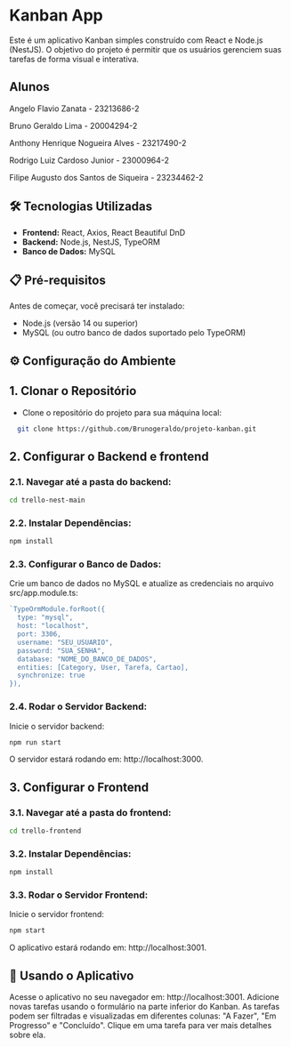 # Kanban App

Este é um aplicativo Kanban simples construído com React e Node.js (NestJS). O objetivo do projeto é permitir que os usuários gerenciem suas tarefas de forma visual e interativa.

## Alunos
Angelo Flavio Zanata - 23213686-2 

Bruno Geraldo Lima - 20004294-2

Anthony Henrique Nogueira Alves - 23217490-2

Rodrigo Luiz Cardoso Junior - 23000964-2

Filipe Augusto dos Santos de Siqueira - 23234462-2



## 🛠️ Tecnologias Utilizadas
- **Frontend:** React, Axios, React Beautiful DnD  
- **Backend:** Node.js, NestJS, TypeORM  
- **Banco de Dados:** MySQL

## 📋 Pré-requisitos
Antes de começar, você precisará ter instalado:
- Node.js (versão 14 ou superior)  
- MySQL (ou outro banco de dados suportado pelo TypeORM)

## ⚙️ Configuração do Ambiente

## 1. Clonar o Repositório  
- Clone o repositório do projeto para sua máquina local:
```bash
  git clone https://github.com/Brunogeraldo/projeto-kanban.git
```


## 2. Configurar o Backend e frontend

### 2.1. Navegar até a pasta do backend:
```bash
cd trello-nest-main
```
### 2.2. Instalar Dependências:
```bash
npm install
```

### 2.3. Configurar o Banco de Dados:
Crie um banco de dados no MySQL e atualize as credenciais no arquivo src/app.module.ts:

```typescript
`TypeOrmModule.forRoot({
  type: "mysql",
  host: "localhost",
  port: 3306,
  username: "SEU_USUARIO",
  password: "SUA_SENHA",
  database: "NOME_DO_BANCO_DE_DADOS",
  entities: [Category, User, Tarefa, Cartao],
  synchronize: true
}),
```

### 2.4. Rodar o Servidor Backend:
Inicie o servidor backend:
```bash
npm run start
```
O servidor estará rodando em: http://localhost:3000.

## 3. Configurar o Frontend
### 3.1. Navegar até a pasta do frontend:

```bash
cd trello-frontend
```
### 3.2. Instalar Dependências:

```bash
npm install
```

### 3.3. Rodar o Servidor Frontend:
Inicie o servidor frontend:

```bash
npm start
```

O aplicativo estará rodando em: http://localhost:3001.

## 🚀 Usando o Aplicativo
Acesse o aplicativo no seu navegador em: http://localhost:3001.
Adicione novas tarefas usando o formulário na parte inferior do Kanban.
As tarefas podem ser filtradas e visualizadas em diferentes colunas: "A Fazer", "Em Progresso" e "Concluído".
Clique em uma tarefa para ver mais detalhes sobre ela.


